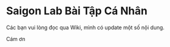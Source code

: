 # Saigon Lab Bài Tập Cá Nhân

Các bạn vui lòng đọc qua Wiki, mình có update một số nội dung.

Cám ơn
